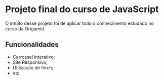 # Projeto final do curso de JavaScript

O intuito desse projeto foi de aplicar todo o conhecimento estudado no curso da Origamid.

## Funcionalidades

* Carrossel interativo;
* Site Responsivo;
* Utilização de fetch;
* etc
